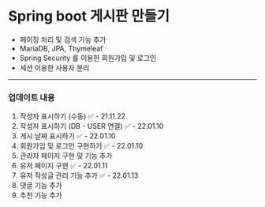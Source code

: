 # Spring boot 게시판 만들기
- 페이징 처리 및 검색 기능 추가
- MariaDB, JPA, Thymeleaf
- Spring Security 를 이용한 회원가입 및 로그인
- 세션 이용한 사용자 분리
<hr>

### 업데이트 내용
1. 작성자 표시하기 (수동) ✅ - 21.11.22
2. 작성자 표시하기 (DB - USER 연결) ✅ - 22.01.10
3. 게시 날짜 표시하기 ✅ - 22.01.10
4. 회원가입 및 로그인 구현하기 ✅ - 22.01.10
5. 관리자 페이지 구현 및 기능 추가
6. 유저 페이지 구현 ✅ - 22.01.11
7. 유저 작성글 관리 기능 추가 ✅ - 22.01.13
8. 댓글 기능 추가
9. 추천 기능 추가
